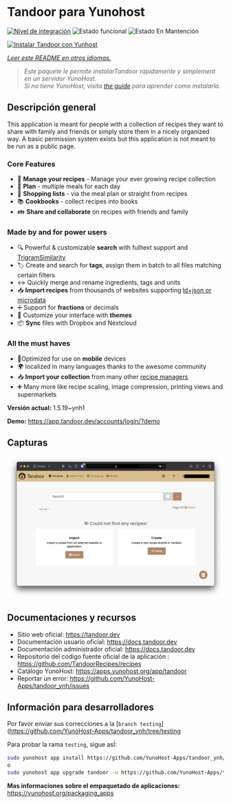 <!--
Este archivo README esta generado automaticamente<https://github.com/YunoHost/apps/tree/master/tools/readme_generator>
No se debe editar a mano.
-->

# Tandoor para Yunohost

[![Nivel de integración](https://dash.yunohost.org/integration/tandoor.svg)](https://ci-apps.yunohost.org/ci/apps/tandoor/) ![Estado funcional](https://ci-apps.yunohost.org/ci/badges/tandoor.status.svg) ![Estado En Mantención](https://ci-apps.yunohost.org/ci/badges/tandoor.maintain.svg)

[![Instalar Tandoor con Yunhost](https://install-app.yunohost.org/install-with-yunohost.svg)](https://install-app.yunohost.org/?app=tandoor)

*[Leer este README en otros idiomas.](./ALL_README.md)*

> *Este paquete le permite instalarTandoor rapidamente y simplement en un servidor YunoHost.*  
> *Si no tiene YunoHost, visita [the guide](https://yunohost.org/install) para aprender como instalarla.*

## Descripción general

This application is meant for people with a collection of recipes they want to share with family and friends or simply
store them in a nicely organized way. A basic permission system exists but this application is not meant to be run as 
a public page.

### Core Features

- 🥗 **Manage your recipes** - Manage your ever growing recipe collection
- 📆 **Plan** - multiple meals for each day
- 🛒 **Shopping lists** - via the meal plan or straight from recipes
- 📚 **Cookbooks** - collect recipes into books
- 👪 **Share and collaborate** on recipes with friends and family

### Made by and for power users

- 🔍 Powerful & customizable **search** with fulltext support and [TrigramSimilarity](https://docs.djangoproject.com/en/3.0/ref/contrib/postgres/search/#trigram-similarity)
- 🏷️ Create and search for **tags**, assign them in batch to all files matching certain filters
- ↔️ Quickly merge and rename ingredients, tags and units 
- 📥️ **Import recipes** from thousands of websites supporting [ld+json or microdata](https://schema.org/Recipe)
- ➗ Support for **fractions** or decimals
- 🎨 Customize your interface with **themes**
- 📦 **Sync** files with Dropbox and Nextcloud
  
### All the must haves

- 📱Optimized for use on **mobile** devices
- 🌍 localized in many languages thanks to the awesome community
- 📥️ **Import your collection** from many other [recipe managers](https://docs.tandoor.dev/features/import_export/)
- ➕ Many more like recipe scaling, image compression, printing views and supermarkets

**Versión actual:** 1.5.19~ynh1

**Demo:** <https://app.tandoor.dev/accounts/login/?demo>

## Capturas

![Captura de Tandoor](./doc/screenshots/example.jpg)

## Documentaciones y recursos

- Sitio web oficial: <https://tandoor.dev>
- Documentación usuario oficial: <https://docs.tandoor.dev>
- Documentación administrador oficial: <https://docs.tandoor.dev>
- Repositorio del código fuente oficial de la aplicación : <https://github.com/TandoorRecipes/recipes>
- Catálogo YunoHost: <https://apps.yunohost.org/app/tandoor>
- Reportar un error: <https://github.com/YunoHost-Apps/tandoor_ynh/issues>

## Información para desarrolladores

Por favor enviar sus correcciones a la [`branch testing`](https://github.com/YunoHost-Apps/tandoor_ynh/tree/testing

Para probar la rama `testing`, sigue asÍ:

```bash
sudo yunohost app install https://github.com/YunoHost-Apps/tandoor_ynh/tree/testing --debug
o
sudo yunohost app upgrade tandoor -u https://github.com/YunoHost-Apps/tandoor_ynh/tree/testing --debug
```

**Mas informaciones sobre el empaquetado de aplicaciones:** <https://yunohost.org/packaging_apps>
